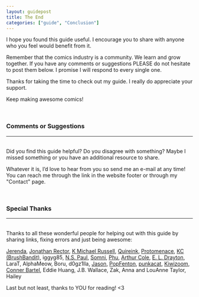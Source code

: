 ```yaml
---
layout: guidepost
title: The End
categories: ["guide", "Conclusion"]
---
```


I hope you found this guide useful. I encourage you to share with anyone who you feel would benefit from it.

Remember that the comics industry is a community. We learn and grow together. If you have any comments or suggestions PLEASE do not hesitate to post them below. I promise I will respond to every single one.

Thanks for taking the time to check out my guide. I really do appreciate your support.

Keep making awesome comics!

<br>

### Comments or Suggestions

<hr><br>
Did you find this guide helpful? Do you disagree with something? Maybe I missed something or you have an additional resource to share.

Whatever it is, I’d love to hear from you so send me an e-mail at any time! You can reach me through the link in the website footer or through my "Contact" page.

<br>

### Special Thanks

<hr><br>
Thanks to all these wonderful people for helping out with this guide by sharing links, fixing errors and just being awesome:

[Jerenda](https://lookingforblogger.wordpress.com/), [Jonathan Rector](https://www.youtube.com/channel/UCIwM7XnDFaw33oEWN0iZCmw), [K Michael Russell](https://www.youtube.com/user/kmrussell24), [Quireink](https://twitter.com/QuireInk), [Protomenace](https://twitter.com/protomenace), [KC (BrushBandit)](https://twitter.com/BrushBanditKC), iggyg85, [N.S. Paul](https://twitter.com/NSPaulUK), [Somni](https://twitter.com/SomniVision), [Phu](https://twitter.com/Phuvuong00), [Arthur Cole](http://arthurcoleauthor.wordpress.com), [E. L. Drayton](http://twincrossing.com/), LaraT, AlphaMeow, Boru, d0gz1lla, [Jason](https://twitter.com/HulkHoquinn), [PopFenton](https://twitter.com/PopFenton), [punkacat](https://twitter.com/PunkyCatalano), [Kiwizoom](https://twitter.com/low_kiwi), [Conner Bartel](https://www.grimwoodcrossing.com/), Eddie Huang, J.B. Wallace, Zak, Anna and LouAnne Taylor, Hailey 

Last but not least, thanks to YOU for reading! <3